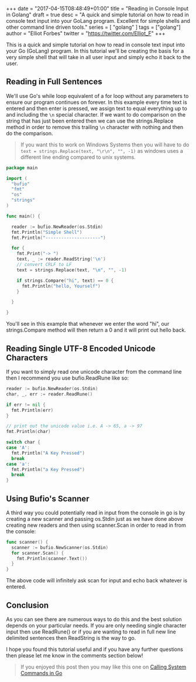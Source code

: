 +++
date = "2017-04-15T08:48:49+01:00"
title = "Reading in Console Input in Golang"
draft = true
desc = "A quick and simple tutorial on how to read in console text input into your GoLang program. Excellent for simple shells and other command line driven tools."
series = [ "golang" ]
tags = ["golang"]
author = "Elliot Forbes"
twitter = "https://twitter.com/Elliot_F"
+++

<p>This is a quick and simple tutorial on how to read in console text input into your Go (GoLang) program. In this tutorial we'll be creating the basis for a very simple shell that will take in all user input and simply echo it back to the user.</p>

## Reading in Full Sentences

We'll use Go's while loop equivalent of a for loop without any parameters to ensure our program continues on forever. In this example every time text is entered and then enter is pressed, we assign text to equal everything up to and including the ```\n``` special character. If we want to do comparison on the string that has just been entered then we can use the strings.Replace method in order to remove this trailing ```\n``` character with nothing and then do the comparison.

> If you want this to work on Windows Systems then you will have to do ```text = strings.Replace(text, "\r\n", "", -1)``` as windows uses a different line ending compared to unix systems.

~~~go
package main

import (
  "bufio"
  "fmt"
  "os"
  "strings"
)

func main() {

  reader := bufio.NewReader(os.Stdin)
  fmt.Println("Simple Shell")
  fmt.Println("---------------------")

  for {
    fmt.Print("-> ")
    text, _ := reader.ReadString('\n')
    // convert CRLF to LF
    text = strings.Replace(text, "\n", "", -1)

    if strings.Compare("hi", text) == 0 {
      fmt.Println("hello, Yourself")
    }

  }

}

~~~

You'll see in this example that whenever we enter the word "hi", our strings.Compare method will then return a 0 and it will print out hello back.

## Reading Single UTF-8 Encoded Unicode Characters

If you want to simply read one unicode character from the command line then I recommend you use bufio.ReadRune like so:

~~~go
reader := bufio.NewReader(os.Stdin)
char, _, err := reader.ReadRune()

if err != nil {
  fmt.Println(err)
}

// print out the unicode value i.e. A -> 65, a -> 97
fmt.Println(char)

switch char {
case 'A':
  fmt.Println("A Key Pressed")
  break
case 'a':
  fmt.Println("a Key Pressed")
  break
}
~~~ 

## Using Bufio's Scanner

A third way you could potentially read in input from the console in go is by creating a new scanner and passing os.Stdin just as we have done above creating new readers and then using scanner.Scan in order to read in from the console:

~~~go
func scanner() {
  scanner := bufio.NewScanner(os.Stdin)
  for scanner.Scan() {
    fmt.Println(scanner.Text())
  }
}
~~~

The above code will infinitely ask scan for input and echo back whatever is entered.

## Conclusion 

As you can see there are numerous ways to do this and the best solution depends on your particular needs. If you are only needing single character input then use ReadRune() or if you are wanting to read in full new line delimited sentences then ReadString is the way to go.

I hope you found this tutorial useful and if you have any further questions then please let me know in the comments section below!

> If you enjoyed this post then you may like this one on [Calling System Commands in Go](/golang/executing-system-commands-with-golang/)